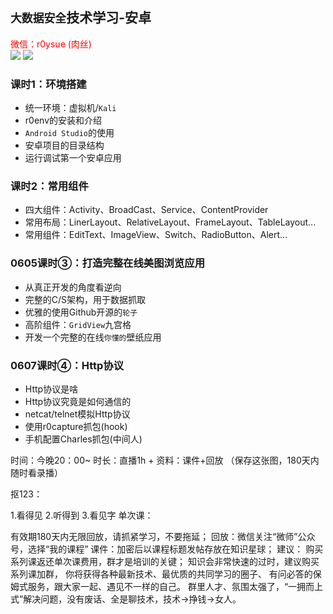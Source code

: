 ## `大数据安全`技术学习-安卓

<font color="red">微信：r0ysue (肉丝)</font><br />
![](pic1.png)
![](pic2.bmp)

### 课时1：环境搭建
- 统一环境：虚拟机/`Kali`
- r0env的安装和介绍
- `Android Studio`的使用
- 安卓项目的目录结构
- 运行调试第一个安卓应用

### 课时2：常用组件
- 四大组件：Activity、BroadCast、Service、ContentProvider
- 常用布局：LinerLayout、RelativeLayout、FrameLayout、TableLayout...
- 常用组件：EditText、ImageView、Switch、RadioButton、Alert...

### 0605课时③：打造完整在线美图浏览应用
- 从真正开发的角度看逆向
- 完整的C/S架构，用于数据抓取
- 优雅的使用Github开源的`轮子`
- 高阶组件：`GridView`九宫格
- 开发一个完整的在线`你懂的`壁纸应用

### 0607课时④：Http协议
- Http协议是啥
- Http协议究竟是如何通信的
- netcat/telnet模拟Http协议
- 使用r0capture抓包(hook)
- 手机配置Charles抓包(中间人)



时间：今晚20：00~
时长：直播1h +
资料：课件+回放
（保存这张图，180天内随时看录播）

抠123：

1.看得见
2.听得到
3.看见字
单次课：

有效期180天内无限回放，请抓紧学习，不要拖延；
回放：微信关注“微师”公众号，选择“我的课程”
课件：加密后以课程标题发帖存放在知识星球；
建议：
购买系列课返还单次课费用，群才是培训的关键；
知识会非常快速的过时，建议购买系列课加群，
你将获得各种最新技术、最优质的共同学习的圈子、
有问必答的保姆式服务，跟大家一起、遇见不一样的自己。
群里人才、氛围太强了，“一拥而上式”解决问题，没有废话、全是聊技术，技术→挣钱→女人。
